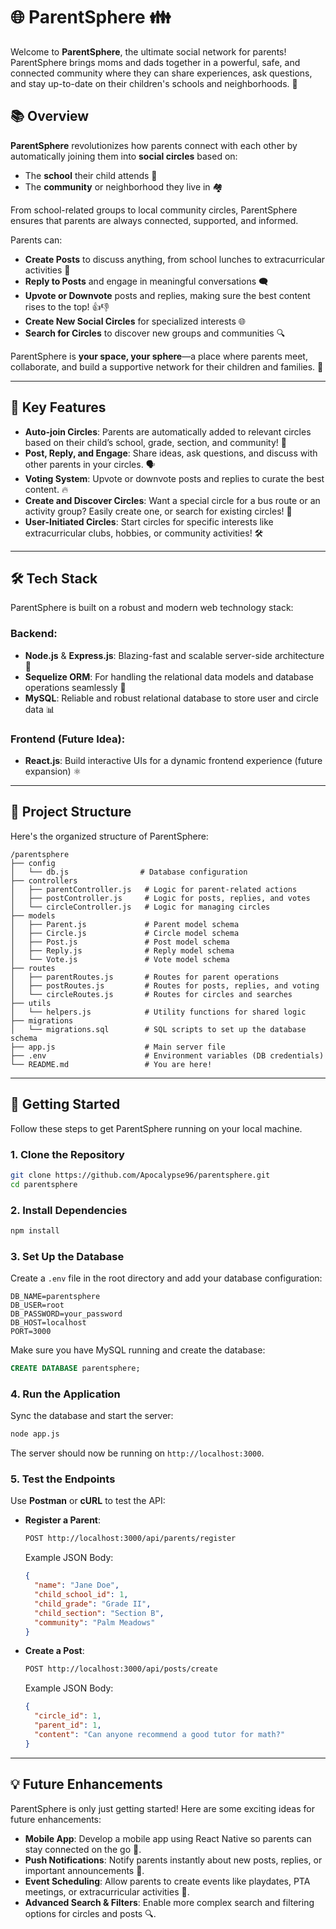 # 🌐 **ParentSphere** 👪

Welcome to **ParentSphere**, the ultimate social network for parents! ParentSphere brings moms and dads together in a powerful, safe, and connected community where they can share experiences, ask questions, and stay up-to-date on their children's schools and neighborhoods. 🎉


## 📚 **Overview**

**ParentSphere** revolutionizes how parents connect with each other by automatically joining them into **social circles** based on:
- The **school** their child attends 📖
- The **community** or neighborhood they live in 🏘️

From school-related groups to local community circles, ParentSphere ensures that parents are always connected, supported, and informed.

Parents can:
- **Create Posts** to discuss anything, from school lunches to extracurricular activities 📝
- **Reply to Posts** and engage in meaningful conversations 🗨️
- **Upvote or Downvote** posts and replies, making sure the best content rises to the top! 👍👎
- **Create New Social Circles** for specialized interests 🌐
- **Search for Circles** to discover new groups and communities 🔍

ParentSphere is **your space, your sphere**—a place where parents meet, collaborate, and build a supportive network for their children and families. 💪

---

## 🎯 **Key Features**

- **Auto-join Circles**: Parents are automatically added to relevant circles based on their child’s school, grade, section, and community! 🎯
- **Post, Reply, and Engage**: Share ideas, ask questions, and discuss with other parents in your circles. 🗣️
- **Voting System**: Upvote or downvote posts and replies to curate the best content. 🔥
- **Create and Discover Circles**: Want a special circle for a bus route or an activity group? Easily create one, or search for existing circles! 🌟
- **User-Initiated Circles**: Start circles for specific interests like extracurricular clubs, hobbies, or community activities! 🛠️

---

## 🛠 **Tech Stack**

ParentSphere is built on a robust and modern web technology stack:

### **Backend**:
- **Node.js** & **Express.js**: Blazing-fast and scalable server-side architecture 🚀
- **Sequelize ORM**: For handling the relational data models and database operations seamlessly 💽
- **MySQL**: Reliable and robust relational database to store user and circle data 📊

### **Frontend** (Future Idea):
- **React.js**: Build interactive UIs for a dynamic frontend experience (future expansion) ⚛️

---

## 📂 **Project Structure**

Here's the organized structure of ParentSphere:

```plaintext
/parentsphere
├── config
│   └── db.js                # Database configuration
├── controllers
│   ├── parentController.js   # Logic for parent-related actions
│   ├── postController.js     # Logic for posts, replies, and votes
│   └── circleController.js   # Logic for managing circles
├── models
│   ├── Parent.js             # Parent model schema
│   ├── Circle.js             # Circle model schema
│   ├── Post.js               # Post model schema
│   ├── Reply.js              # Reply model schema
│   └── Vote.js               # Vote model schema
├── routes
│   ├── parentRoutes.js       # Routes for parent operations
│   ├── postRoutes.js         # Routes for posts, replies, and voting
│   └── circleRoutes.js       # Routes for circles and searches
├── utils
│   └── helpers.js            # Utility functions for shared logic
├── migrations
│   └── migrations.sql        # SQL scripts to set up the database schema
├── app.js                    # Main server file
├── .env                      # Environment variables (DB credentials)
└── README.md                 # You are here!
```

---

## 🚀 **Getting Started**

Follow these steps to get ParentSphere running on your local machine.

### 1. Clone the Repository

```bash
git clone https://github.com/Apocalypse96/parentsphere.git
cd parentsphere
```

### 2. Install Dependencies

```bash
npm install
```

### 3. Set Up the Database

Create a `.env` file in the root directory and add your database configuration:

```env
DB_NAME=parentsphere
DB_USER=root
DB_PASSWORD=your_password
DB_HOST=localhost
PORT=3000
```

Make sure you have MySQL running and create the database:

```sql
CREATE DATABASE parentsphere;
```

### 4. Run the Application

Sync the database and start the server:

```bash
node app.js
```

The server should now be running on `http://localhost:3000`.

### 5. Test the Endpoints

Use **Postman** or **cURL** to test the API:

- **Register a Parent**:
  ```bash
  POST http://localhost:3000/api/parents/register
  ```
  Example JSON Body:
  ```json
  {
    "name": "Jane Doe",
    "child_school_id": 1,
    "child_grade": "Grade II",
    "child_section": "Section B",
    "community": "Palm Meadows"
  }
  ```

- **Create a Post**:
  ```bash
  POST http://localhost:3000/api/posts/create
  ```
  Example JSON Body:
  ```json
  {
    "circle_id": 1,
    "parent_id": 1,
    "content": "Can anyone recommend a good tutor for math?"
  }
  ```

---

## 💡 **Future Enhancements**

ParentSphere is only just getting started! Here are some exciting ideas for future enhancements:

- **Mobile App**: Develop a mobile app using React Native so parents can stay connected on the go 📱.
- **Push Notifications**: Notify parents instantly about new posts, replies, or important announcements 🔔.
- **Event Scheduling**: Allow parents to create events like playdates, PTA meetings, or extracurricular activities 📅.
- **Advanced Search & Filters**: Enable more complex search and filtering options for circles and posts 🔍.

